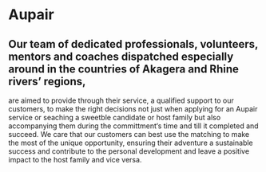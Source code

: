 # Aupair
## Our team of dedicated professionals, volunteers, mentors and coaches dispatched especially around in the countries of Akagera and Rhine rivers’ regions,
are aimed to provide through their service, a qualified support to our customers, 
to make the right decisions not just when applying for an Aupair service or seaching a sweetble candidate or host family but also accompanying them during the committment‘s time  and till  it completed and succeed. We care that our customers can best use the matching to make the most of the unique opportunity, ensuring their adventure a sustainable success and contribute to the  personal development and leave a positive impact to the host family and vice versa.  
